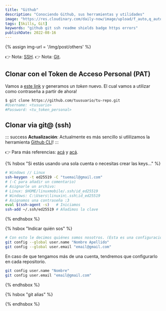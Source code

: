 ```yaml
---
title: "Github"
description: "Conociendo Github, sus herramientas y utilidades"
image: "https://res.cloudinary.com/daily-now/image/upload/f_auto,q_auto/v1/posts/0a92abd8dca12607115999a623439e35"
tags: [Skills, Git]
keywords: "github git ssh readme shields badge https errors"
publishDate: 2022-08-16
---
```



{% assign img-url = '/img/post/others' %}

👉 Nota: [SSH](/ssh/).
👉 Nota: [Git](/git/).

## Clonar con el Token de Acceso Personal (PAT)

Vamos a [este link](https://github.com/settings/tokens) y generamos un _token_ nuevo. El cual vamos a utilizar como contraseña a partir de ahora!

```bash
$ git clone https://github.com/tuusuario/tu-repo.git
#Username: <tusuario>
#Password: <tu_token_personal>
```

## Clonar via git@ (ssh)

::: success
**Actualización**: Actualmente es más sencillo si utlilizamos la herramienta [Github CLI](https://cli.github.com/)!
:::

👉 Para más referencias: [acá](https://gist.github.com/jexchan/2351996) y [acá](https://gist.github.com/oanhnn/80a89405ab9023894df7).

{% hsbox "Si estás usando una sola cuenta o necesitas crear las keys..." %}

```bash
# Windows // Linux
ssh-keygen -t ed25519 -C "tuemail@gmail.com"
# (-C para añadir un comentario)
# Asignarle un archivo:
# Linux: $HOME/linuxmobile/.ssh/id_ed25519
# Windows: C:\Users\linuxin\.ssh\id_ed25519
# Asignamos una contraseña :3
eval $(ssh-agent -s)   # Iniciamos
ssh-add ~/.ssh/ed25519 # Añadimos la clave
```

{% endhsbox %}

{% hsbox "Indicar quién sos" %}

```bash
# Con esto le decimos quiénes somos nosotros. (Esta es una configuración global, en este caso, no es necesario configurarlo en cada repositorio sino una sola vez.)
git config --global user.name "Nombre Apellido"
git config --global user.email "email@gmail.com"
```

En caso de que tengamos más de una cuenta, tendremos que configurarlo en cada repositorio.

```bash
git config user.name "Nombre"
git config user.email "email@gmail.com"
```

{% endhsbox %}

{% hsbox "git alias" %}

{% endhsbox %}